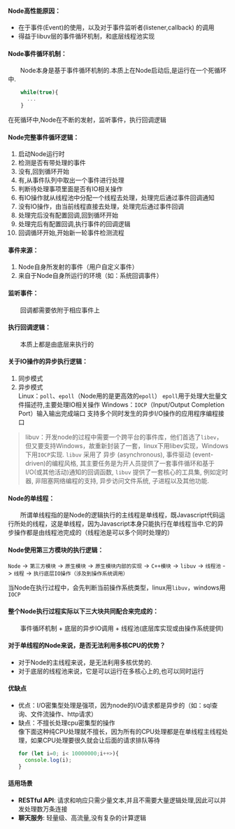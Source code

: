 
#### Node高性能原因：
- 在于事件(Event)的使用，以及对于事件监听者(listener,callback) 的调用
- 得益于libuv层的事件循环机制，和底层线程池实现


#### Node事件循环机制：
&emsp;&emsp;Node本身是基于事件循环机制的.本质上在Node启动后,是运行在一个死循环中.

```js
    while(true){
      ...
    }
```

在死循环中,Node在不断的发射，监听事件，执行回调逻辑

#### Node完整事件循环逻辑：
 1. 启动Node运行时
 2. 检测是否有带处理的事件
 3. 没有,回到循环开始
 4. 有,从事件队列中取出一个事件进行处理
 5. 判断待处理事项里面是否有IO相关操作
 6. 有IO操作就从线程池中分配一个线程去处理，处理完后通过事件回调通知
 7. 没有IO操作，由当前线程直接去处理，处理完后通过事件回调
 8. 处理完后没有配置回调,回到循环开始
 9. 处理完后有配置回调,执行事件的回调逻辑
 10. 回调循环开始,开始新一轮事件检测流程

#### 事件来源：
 1. Node自身所发射的事件（用户自定义事件）
 2. 来自于Node自身所运行的环境（如：系统回调事件）

#### 监听事件：
&emsp;&emsp;回调都需要依附于相应事件上

#### 执行回调逻辑：
&emsp;&emsp;本质上都是由底层来执行的

#### 关于IO操作的异步执行逻辑：
  1. 同步模式
  2. 异步模式  
        Linux：`poll`、`epoll`（Node用的是更高效的`epoll`）
                `epoll`用于处理大批量文件描述符,主要处理IO相关操作
        Windows：`IOCP`（Input/Output Completion Port）输入输出完成端口
                  支持多个同时发生的异步I/O操作的应用程序编程接口
    
 > libuv：开发node的过程中需要一个跨平台的事件库，他们首选了`libev`，但又要支持Windows，故重新封装了一套，linux下用libev实现，Windows下用`IOCP`实现. 
            `libuv` 采用了 异步 (asynchronous), 事件驱动 (event-driven)的编程风格, 其主要任务是为开人员提供了一套事件循环和基于I/O(或其他活动)通知的回调函数, `libuv` 提供了一套核心的工具集, 例如定时器, 非阻塞网络编程的支持, 异步访问文件系统, 子进程以及其他功能.

#### Node的单线程：
&emsp;&emsp;所谓单线程指的是Node的逻辑执行的主线程是单线程，既Javascript代码运行所处的线程，这是单线程，因为Javascript本身只能执行在单线程当中.它的异步操作都是由线程池完成的（线程池是可以多个同时处理的）

#### Node使用第三方模块的执行逻辑：
  `Node` -> `第三方模块` -> `原生模块` -> `原生模块内部的实现` -> `C++模块` -> `libuv` -> `线程池` -> `线程` -> `执行底层IO操作（涉及到操作系统调用）`

  当Node在执行过程中，会先判断当前操作系统类型，linux用`libuv`，windows用`IOCP`

#### 整个Node执行过程实际以下三大块共同配合来完成的：
&emsp;&emsp;事件循环机制 + 底层的异步IO调用 + 线程池(底层库实现或由操作系统提供) 

#### 对于单线程的Node来说，是否无法利用多核CPU的优势？
- 对于Node的主线程来说，是无法利用多核优势的.  
- 对于底层的线程池来说，它是可以运行在多核心上的,也可以同时运行 

#### 优缺点
- 优点：I/O密集型处理是强项，因为node的I/O请求都是异步的（如：sql查询、文件流操作、http请求）
- 缺点：不擅长处理cpu密集型的操作  
  像下面这种纯CPU处理就不擅长，因为所有的CPU处理都是在单线程主线程处理，如果CPU处理要很久就会让后面的请求排队等待
  ``` js
  for (let i=0; i< 10000000;i++>){
    console.log(i);
  }
  ```

#### 适用场景
- **RESTful API**: 请求和响应只需少量文本,并且不需要大量逻辑处理,因此可以并发处理数万条连接
- **聊天服务**: 轻量级、高流量,没有复杂的计算逻辑